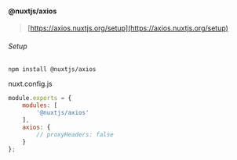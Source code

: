 #### @nuxtjs/axios

> [https://axios.nuxtjs.org/setup](https://axios.nuxtjs.org/setup)


###### Setup

`npm install @nuxtjs/axios`

nuxt.config.js

```js
module.exports = {
    modules: [
        '@nuxtjs/axios'
    ],
    axios: {
        // proxyHeaders: false
    }
};
```



